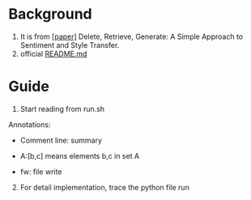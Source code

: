 # Background
1. It is from [[paper]](https://arxiv.org/pdf/1804.06437.pdf) Delete, Retrieve, Generate: A Simple Approach to Sentiment and Style Transfer.
2. official [README.md](https://github.com/lijuncen/Sentiment-and-Style-Transfer)

# Guide
1. Start reading from run.sh

Annotations:

- Comment line: summary
  
- A:\[b,c] means elements b,c in set A
  
- fw: file write
  
2. For detail implementation, trace the python file run 

